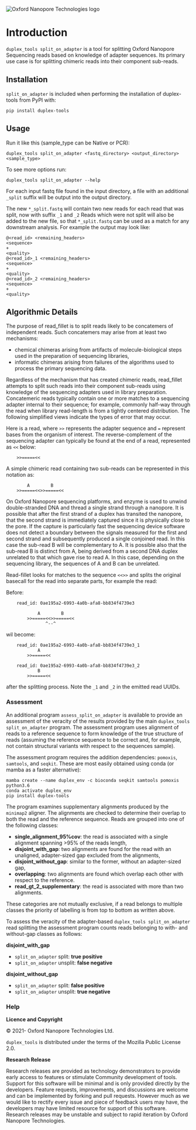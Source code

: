 ![Oxford Nanopore Technologies logo](https://github.com/nanoporetech/medaka/raw/master/images/ONT_logo_590x106.png)

# Introduction

`duplex_tools split_on_adapter` is a tool for splitting Oxford Nanopore Sequencing reads
based on knowledge of adapter sequences. Its primary use case is for splitting
chimeric reads into their component sub-reads.


## Installation

`split_on_adapter` is included when performing the installation of duplex-tools from PyPI with:

    pip install duplex-tools

## Usage

Run it like this (sample_type can be Native or PCR):

    duplex_tools split_on_adapter <fastq_directory> <output_directory> <sample_type>

To see more options run:

    duplex_tools split_on_adapter --help

For each input fastq file found in the input directory, a file with an
additional `_split` suffix will be output into the output directory.

The new `*_split.fastq` will contain two new reads for each read that was
split, now with suffix `_1` and `_2` Reads which were not split will also be
added to the new file, so that `*_split.fastq` can be used as a match for any
downstream analysis. For example the output may look like:

    @<read_id> <remaining_headers>
    <sequence>
    +
    <quality>
    @<read_id>_1 <remaining_headers>
    <sequence>
    +
    <quality>
    @<read_id>_2 <remaining_headers>
    <sequence>
    +
    <quality>


## Algorithmic Details

The purpose of read_fillet is to split reads likely to be concatemers of independent
reads. Such concatemers may arise from at least two mechanisms:

* chemical chimeras arising from artifacts of molecule-biological steps used in the
  preparation of sequencing libraries,
* informatic chimeras arising from failures of the algorithms used to process the
  primary sequencing data.

Regardless of the mechanism that has created chimeric reads, read_fillet
attempts to split such reads into their component sub-reads using knowledge of
the sequencing adapters used in library preparation. Concatemeric reads
typically contain one or more matches to a sequencing adapter internal to their
sequence; for example, commonly half-way through the read when library
read-length is from a tightly centered distribution. The following simplified
views indicate the types of error that may occur.

Here is a read, where `>>` represents the adapter sequence and `=` represent
bases from the organism of interest. The reverse-complement of the sequencing
 adapter can typically be found at the end of a read, represented as `<<` below:

```
    >>=====<<
```

A simple chimeric read containing two sub-reads can be represented in this notation as:

```
        A        B
    >>=====<<>>=====<<
```

On Oxford Nanopore sequencing platforms, and enzyme is used to unwind double-stranded
DNA and thread a single strand through a nanopore. It is possible that after the first
strand of a duplex has transited the nanopore, that the second strand is immediately
captured since it is physically close to the pore. If the capture is particularly
fast the sequencing device software does not detect a boundary between the signals
measured for the first and second strand and subsequently produced a single conjoined
read. In this case the sub-read B will be complementary to A. It is possible also that
the sub-read B is distinct from A, being derived from a second DNA duplex unrelated
to that which gave rise to read A. In this case, depending on the sequencing library,
the sequences of A and B can be unrelated.

Read-fillet looks for matches to the sequence `<<>>` and splits the original basecall
for the read into separate parts, for example the read:

Before:
```
    read_id: 0ae195a2-6993-4a0b-afa8-bb834f4739e3

            A        B
        >>=====<<>>=====<<
               ^--^
```

wil become:
```
    read_id: 0ae195a2-6993-4a0b-afa8-bb834f4739e3_1
            A
        >>=====<<

    read_id: 0ae195a2-6993-4a0b-afa8-bb834f4739e3_2
            B
        >>=====<<
```

after the splitting process. Note the `_1` and `_2` in the emitted read UUIDs.


### Assessment

An additional program `assess_split_on_adapter` is available to provide
an assessment of the veracity of the results provided by the main `duplex_tools split_on_adapter`
program. The assessment program uses alignment of reads to a reference sequence
to form knowledge of the true structure of reads (assuming the reference sequence
to be correct and, for example, not contain structural variants with respect to
the sequences sample).


The assessment program requires the addition dependencies: `pomoxis`,
`samtools`, and `seqkit`. These are most easily obtained using conda (or mamba
as a faster alternative):

    mamba create --name duplex_env -c bioconda seqkit samtools pomoxis python3.6
    conda activate duplex_env
    pip install duplex-tools

The program examines supplementary alignments produced by the `minimap2` aligner. The
alignments are checked to determine their overlap to both the read and the reference
sequence. Reads are grouped into one of the following classes:

* **single_alignment_95%cov**: the read is associated with a single alignment spanning >95% of the reads length,
* **disjoint_with_gap**: two alignments are found for the read with an unaligned, adapter-sized gap excluded from the alignments,
* **disjoint_without_gap**: similar to the former, without an adapter-sized gap,
* **overlapping**: two alignments are found which overlap each other with respect to the reference. 
* **read_gt_2_supplementary**: the read is associated with more than two alignments.

These categories are not mutually exclusive, if a read belongs to multiple classes the priority
of labelling is from top to bottom as written above. 

To assess the veracity of the adapter-based `duplex_tools split_on_adapter` read splitting the assessment
program counts reads belonging to with- and without-gap classes as follows:

**disjoint_with_gap**

* `split_on_adapter` split: **true positive**
* `split_on_adapter` unsplit: **false negative**

**disjoint_without_gap**

* `split_on_adapter` split: **false positive**
* `split_on_adapter` unsplit: **true negative**

### Help

**Licence and Copyright**

© 2021- Oxford Nanopore Technologies Ltd.

`duplex_tools` is distributed under the terms of the Mozilla Public License 2.0.

**Research Release**

Research releases are provided as technology demonstrators to provide early
access to features or stimulate Community development of tools. Support for
this software will be minimal and is only provided directly by the developers.
Feature requests, improvements, and discussions are welcome and can be
implemented by forking and pull requests. However much as we would
like to rectify every issue and piece of feedback users may have, the
developers may have limited resource for support of this software. Research
releases may be unstable and subject to rapid iteration by Oxford Nanopore
Technologies.
